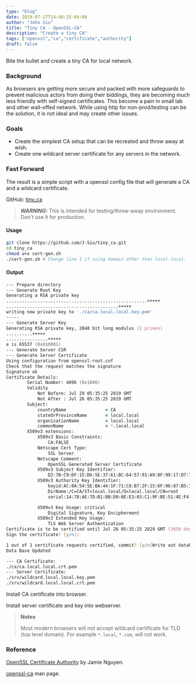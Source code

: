 ```yaml
---
type: "blog"
date: 2019-07-27T14:48:25-04:00
author: "John Siu"
title: "Tiny CA - OpenSSL-CA"
description: "Create a tiny CA"
tags: ["openssl","ca","certificate","authority"]
draft: false
---
```

Bite the bullet and create a tiny CA for local network.
<!--more-->

### Background

As browsers are getting more secure and packed with more safeguards to prevent malicious actors from doing their biddings, they are becoming much less friendly with self-signed certificates. This become a pain in small lab and other wall-offed network. While using http for non-prod/testing can be the solution, it is not ideal and may create other issues.

### Goals

- Create the simplest CA setup that can be recreated and throw away at wish.
- Create one wildcard server certificate for any servers in the network.

### Fast Forward

The result is a simple script with a openssl config file that will generate a CA and a wildcard certificate.

GitHub: [tiny_ca](https://github.com/J-Siu/tiny_ca)

> ***WARNING:*** This is intended for testing/throw-away environment. Don't use it for production.

#### Usage

```zsh
git clone https://github.com/J-Siu/tiny_ca.git
cd tiny_ca
chmod u+x cert-gen.sh
./cert-gen.sh # Change line 1 if using domain other than local.local.
```

#### Output

```zsh
--- Prepare directory
--- Generate Root Key
Generating a RSA private key
......................................................+++++
...........................................+++++
writing new private key to './ca/ca.local.local.key.pem'
-----
--- Generate Server Key
Generating RSA private key, 2048 bit long modulus (2 primes)
..........+++++
................+++++
e is 65537 (0x010001)
--- Generate Server CSR
--- Generate Server Certificate
Using configuration from openssl-root.cnf
Check that the request matches the signature
Signature ok
Certificate Details:
        Serial Number: 4096 (0x1000)
        Validity
            Not Before: Jul 29 05:35:25 2019 GMT
            Not After : Jul 26 05:35:25 2029 GMT
        Subject:
            countryName               = CA
            stateOrProvinceName       = local.local
            organizationName          = local.local
            commonName                = *.local.local
        X509v3 extensions:
            X509v3 Basic Constraints:
                CA:FALSE
            Netscape Cert Type:
                SSL Server
            Netscape Comment:
                OpenSSL Generated Server Certificate
            X509v3 Subject Key Identifier:
                D2:7B:C9:DF:15:D6:5E:37:61:BC:64:57:91:A9:8F:99:17:D7:76:6D
            X509v3 Authority Key Identifier:
                keyid:AC:0A:54:5E:BA:44:1F:71:C8:B7:2F:15:6F:06:87:B5:15:4E:1B:1F
                DirName:/C=CA/ST=local.local/O=local.local/CN=root
                serial:14:78:AE:7D:B1:BB:D0:0E:E3:03:C1:9F:BE:51:4E:F4:14:1B:7A:A8

            X509v3 Key Usage: critical
                Digital Signature, Key Encipherment
            X509v3 Extended Key Usage:
                TLS Web Server Authentication
Certificate is to be certified until Jul 26 05:35:25 2029 GMT (3650 days)
Sign the certificate? [y/n]:

1 out of 1 certificate requests certified, commit? [y/n]Write out database with 1 new entries
Data Base Updated

--- CA Certificate:
./ca/ca.local.local.crt.pem
--- Server Certificate:
./srv/wildcard.local.local.key.pem
./srv/wildcard.local.local.crt.pem
```

Install CA certificate into browser.

Install server certificate and key into webserver.

> **Notes**
>
> Most modern browsers will not accept wildcard certificate for TLD (top level domain). For example `*.local`, `*.com`, will not work.

### Reference

[OpenSSL Certificate Authority](https://jamielinux.com/docs/openssl-certificate-authority/index.html) by Jamie Nguyen.

[openssl-ca](https://www.openssl.org/docs/manmaster/man1/ca.html) man page.
